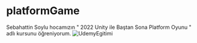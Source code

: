 # platformGame
 Sebahattin Soylu hocamızın " 2022 Unity ile Baştan Sona Platform Oyunu " adlı kursunu öğreniyorum.
![UdemyEgitimi](https://user-images.githubusercontent.com/73519045/169672511-658dc530-9a94-4424-93ff-2c72b719ed45.png)
